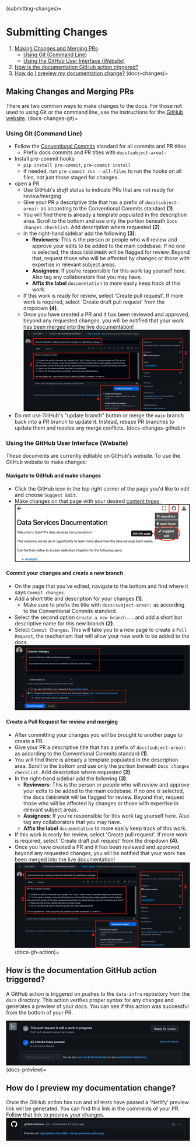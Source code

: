 (submitting-changes)=
# Submitting Changes
1. [Making Changes and Merging PRs](docs-changes)
    * [Using Git (Command Line)](docs-changes-git)
    * [Using the GitHub User Interface (Website)](docs-changes-github)
2. [How is the documentation GitHub action triggered?](docs-gh-action)
3. [How do I preview my documentation change?](docs-preview)
(docs-changes)=
## Making Changes and Merging PRs
There are two common ways to make changes to the docs. For those not used to using Git or the command line, use the instructions for the [GitHub website](docs-changes-github).
(docs-changes-git)=
### Using Git (Command Line)

* Follow the [Conventional Commits](https://www.conventionalcommits.org/en/v1.0.0/) standard for all commits and PR titles
  * Prefix docs commits and PR titles with `docs(subject-area):`
* Install pre-commit hooks
  * `pip install pre-commit`, `pre-commit install`
  * If needed, run `pre-commit run --all-files` to run the hooks on all files, not just those staged for changes.
* open a PR
  * Use GitHub's *draft* status to indicate PRs that are not ready for review/merging
  * Give your PR a descriptive title that has a prefix of `docs(subject-area):` as according to the Conventional Commits standard  **(1)**.
  * You will find there is already a template populated in the description area. Scroll to the bottom and use only the portion beneath `Docs changes checklist`. Add description where requested  **(2)**.
  * In the right-hand sidebar add the following **(3)**:
    * **Reviewers**: This is the person or people who will review and approve your edits to be added to the main codebase. If no one is selected, the docs `CODEOWNER` will be flagged for review. Beyond that, request those who will be affected by changes or those with expertise in relevant subject areas.
    * **Assignees**: If you're responsible for this work tag yourself here. Also tag any collaborators that you may have.
    * **Affix the label** `documentation` to more easily keep track of this work.
  * If this work is ready for review, select 'Create pull request'. If more work is required, select 'Create draft pull request' from the dropdown  **(4)**.
  * Once you have created a PR and it has been reviewed and approved, beyond any requested changes, you will be notified that your work has been merged into the live documentation!
![Collection Matrix](assets/pr-intro.png)
* Do not use GitHub's "update branch" button or merge the `main` branch back into a PR branch to update it. Instead, rebase PR branches to update them and resolve any merge conflicts.
(docs-changes-github)=
### Using the GitHub User Interface (Website)
These documents are currently editable on GitHub's website. To use the GitHub website to make changes:
#### Navigate to GitHub and make changes
* Click the GitHub icon in the top right corner of the page you'd like to edit and choose `Suggest Edit`.
* Make changes on that page with your desired [content types](content-types).
![Collection Matrix](assets/suggest-edit.png)
#### Commit your changes and create a new branch
* On the page that you've edited, navigate to the bottom and find where it says `Commit changes`.
* Add a short title and description for your changes **(1)**.
  * Make sure to prefix the title with `docs(subject-area):` as according to the Conventional Commits standard.
* Select the second option `Create a new branch...` and add a short but descriptive name for this new branch **(2)**.
* Select `Commit Changes`. This will take you to a new page to create a `Pull Request`, the mechanism that will allow your new work to be added to the docs.
![Collection Matrix](assets/commit-screenshot.png)
#### Create a Pull Request for review and merging
* After committing your changes you will be brought to another page to create a PR.
* Give your PR a descriptive title that has a prefix of `docs(subject-area):` as according to the Conventional Commits standard  **(1)**.
* You will find there is already a template populated in the description area. Scroll to the bottom and use only the portion beneath `Docs changes checklist`. Add description where requested  **(2)**.
* In the right-hand sidebar add the following **(3)**:
  * **Reviewers**: This is the person or people who will review and approve your edits to be added to the main codebase. If no one is selected, the docs `CODEOWNER` will be flagged for review. Beyond that, request those who will be affected by changes or those with expertise in relevant subject areas.
  * **Assignees**: If you're responsible for this work tag yourself here. Also tag any collaborators that you may have.
  * **Affix the label** `documentation` to more easily keep track of this work.
* If this work is ready for review, select 'Create pull request'. If more work is required, select 'Create draft pull request' from the dropdown  **(4)**.
* Once you have created a PR and it has been reviewed and approved, beyond any requested changes, you will be notified that your work has been merged into the live documentation!
![Collection Matrix](assets/pr-intro.png)
(docs-gh-action)=
## How is the documentation GitHub action triggered?
A GitHub action is triggered on pushes to the `data-infra` repository from the `docs` directory. This action verifies proper syntax for any changes and generates a preview of your docs. You can see if this action was successful from the bottom of your PR.

![Collection Matrix](assets/gh-action.png)
(docs-preview)=
## How do I preview my documentation change?
Once the GitHub action has run and all tests have passed a 'Netlify' preview link will be generated. You can find this link in the comments of your PR. Follow that link to preview your changes.
![Collection Matrix](assets/netlify-link.png)
